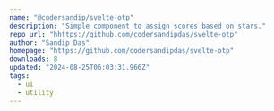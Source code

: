 ```yaml
---
name: "@codersandip/svelte-otp"
description: "Simple component to assign scores based on stars."
repo_url: "hhttps://github.com/codersandipdas/svelte-otp"
author: "Sandip Das"
homepage: "https://github.com/codersandipdas/svelte-otp"
downloads: 8
updated: "2024-08-25T06:03:31.966Z"
tags: 
  - ui
  - utility
---
```

